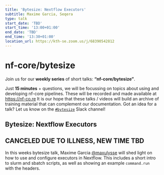 ```yaml
---
title: 'Bytesize: Nextflow Executors'
subtitle: Maxime Garcia, Seqera
type: talk
start_date: 'TBD'
start_time: '13:00+01:00'
end_date: 'TBD'
end_time: '13:30+01:00'
location_url: https://kth-se.zoom.us/j/68390542812
---
```


# nf-core/bytesize

Join us for our **weekly series** of short talks: **“nf-core/bytesize”**.

Just **15 minutes** + questions, we will be focussing on topics about using and developing nf-core pipelines.
These will be recorded and made available at <https://nf-co.re>
It is our hope that these talks / videos will build an archive of training material that can complement our documentation. Got an idea for a talk? Let us know on the [`#bytesize`](https://nfcore.slack.com/channels/bytesize) Slack channel!

## Bytesize: Nextflow Executors

## CANCELED DUE TO ILLNESS, NEW TIME TBD

In this weeks bytesize talk, Maxime Garcia [@maxulysse](https://github.com/maxulysse) will shed light on how to use and configure executors in Nextflow. This includes a short intro to slurm and sbatch scripts, as well as showing an example `command.run` with the headers.
